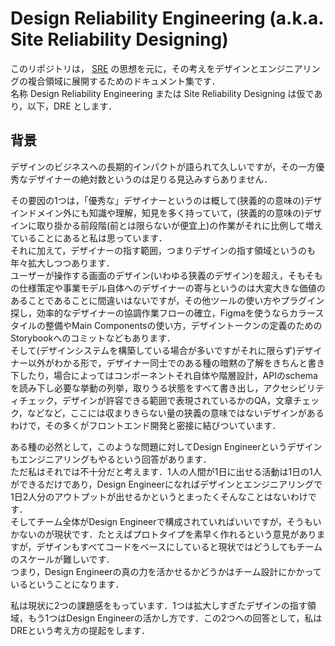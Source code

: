 # Design Reliability Engineering (a.k.a. Site Reliability Designing)

このリポジトリは， [SRE](https://sre.google) の思想を元に，その考えをデザインとエンジニアリングの複合領域に展開するためのドキュメント集です．  
名称 Design Reliability Engineering または Site Reliability Designing は仮であり，以下，DRE とします．

## 背景

デザインのビジネスへの長期的インパクトが語られて久しいですが，その一方優秀なデザイナーの絶対数というのは足りる見込みすらありません．

その要因の1つは，「優秀な」デザイナーというのは概して(狭義的の意味の)デザインドメイン外にも知識や理解，知見を多く持っていて，(狭義的の意味の)デザインに取り掛かる前段階(前とは限らないが便宜上)の作業がそれに比例して増えていることにあると私は思っています．  
それに加えて，デザイナーの指す範囲，つまりデザインの指す領域というのも年々拡大しつつあります．  
ユーザーが操作する画面のデザイン(いわゆる狭義のデザイン)を超え，そもそもの仕様策定や事業モデル自体へのデザイナーの寄与というのは大変大きな価値のあることであることに間違いはないですが，その他ツールの使い方やプラグイン探し，効率的なデザイナーの協調作業フローの確立，Figmaを使うならカラースタイルの整備やMain Componentsの使い方，デザイントークンの定義のためのStorybookへのコミットなどもあります．  
そして(デザインシステムを構築している場合が多いですがそれに限らず)デザイナー以外がわかる形で，デザイナー同士でのある種の暗黙の了解をきちんと書き下したり，場合によってはコンポーネントそれ自体や階層設計，APIのschemaを読み下し必要な挙動の列挙，取りうる状態をすべて書き出し，アクセシビリティチェック，デザインが許容できる範囲で表現されているかのQA，文章チェック，などなど，ここには収まりきらない量の狭義の意味ではないデザインがあるわけで，その多くがフロントエンド開発と密接に結びついています．

ある種の必然として，このような問題に対してDesign Engineerというデザインもエンジニアリングもやるという回答があります．  
ただ私はそれでは不十分だと考えます．1人の人間が1日に出せる活動は1日の1人ができるだけであり，Design Engineerになればデザインとエンジニアリングで1日2人分のアウトプットが出せるかというとまったくそんなことはないわけです．  
そしてチーム全体がDesign Engineerで構成されていればいいですが，そうもいかないのが現状です．たとえばプロトタイプを素早く作れるという意見がありますが，デザインもすべてコードをベースにしていると現状ではどうしてもチームのスケールが難しいです．  
つまり，Design Engineerの真の力を活かせるかどうかはチーム設計にかかっているということになります．

私は現状に2つの課題感をもっています．1つは拡大しすぎたデザインの指す領域，もう1つはDesign Engineerの活かし方です．この2つへの回答として，私はDREという考え方の提起をします．